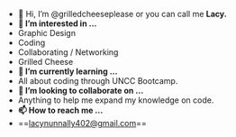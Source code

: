 - 👋 Hi, I’m @grilledcheeseplease or you can call me <strong> Lacy.</strong>
- <strong> 👀 I’m interested in ...</strong>
- Graphic Design
- Coding
- Collaborating / Networking
- Grilled Cheese
- <strong> 🌱 I’m currently learning ...</strong>
- All about coding through UNCC Bootcamp.
- <strong> 💞️ I’m looking to collaborate on ...</strong>
- Anything to help me expand my knowledge on code.
- <strong> 📫 How to reach me ...</strong>
- ==lacynunnally402@gmail.com==

<!---
grilledcheeseplease/grilledcheeseplease is a ✨ special ✨ repository because its `README.md` (this file) appears on your GitHub profile.
You can click the Preview link to take a look at your changes.
--->
